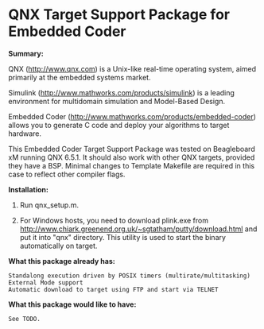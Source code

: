 QNX Target Support Package for Embedded Coder
=======

**Summary:**

QNX (http://www.qnx.com) is a Unix-like real-time operating system, aimed primarily at the embedded systems market.

Simulink (http://www.mathworks.com/products/simulink) is a leading environment for multidomain simulation and Model-Based Design.

Embedded Coder (http://www.mathworks.com/products/embedded-coder) allows you to generate C code and deploy your algorithms to target hardware.

This Embedded Coder Target Support Package was tested on Beagleboard xM running QNX 6.5.1.
It should also work with other QNX targets, provided they have a BSP. Minimal changes to Template Makefile are required in this case to reflect other compiler flags.

**Installation:**

1) Run qnx_setup.m.

2) For Windows hosts, you need to download plink.exe from http://www.chiark.greenend.org.uk/~sgtatham/putty/download.html and put it into "qnx" directory.
This utility is used to start the binary automatically on target.

**What this package already has:**

    Standalong execution driven by POSIX timers (multirate/multitasking)
    External Mode support
    Automatic download to target using FTP and start via TELNET

**What this package would like to have:**

    See TODO.